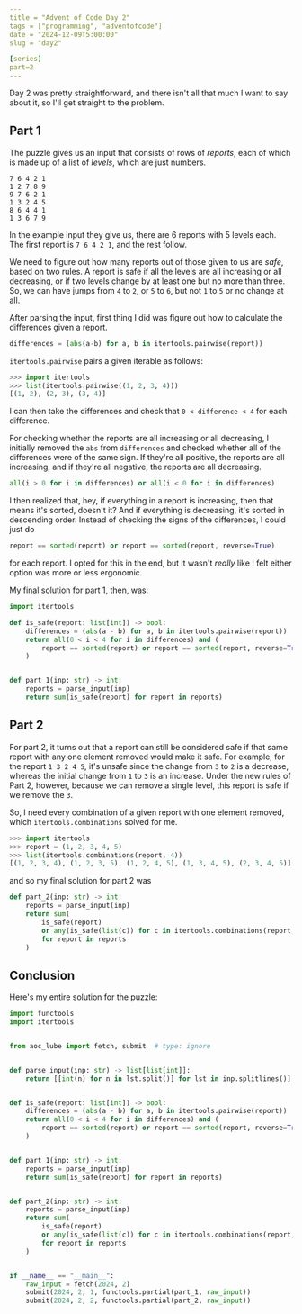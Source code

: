 ```yaml
---
title = "Advent of Code Day 2"
tags = ["programming", "adventofcode"]
date = "2024-12-09T5:00:00"
slug = "day2"

[series]
part=2
---
```


Day 2 was pretty straightforward, and there isn't all that much I want to say about it, so I'll get straight to the problem.

## Part 1

The puzzle gives us an input that consists of rows of _reports_, each of which is made up of a list of _levels_, which are just numbers.

```
7 6 4 2 1
1 2 7 8 9
9 7 6 2 1
1 3 2 4 5
8 6 4 4 1
1 3 6 7 9
```

In the example input they give us, there are 6 reports with 5 levels each. The first report is `7 6 4 2 1`, and the rest follow.

We need to figure out how many reports out of those given to us are _safe_, based on two rules. A report is safe if all the levels are all increasing or all decreasing, or if two levels change by at least one but no more than three. So, we can have jumps from `4` to `2`, or `5` to `6`, but not `1` to `5` or no change at all.

After parsing the input, first thing I did was figure out how to calculate the differences given a report.

```py
differences = (abs(a-b) for a, b in itertools.pairwise(report))
```

`itertools.pairwise` pairs a given iterable as follows:

```py
>>> import itertools
>>> list(itertools.pairwise((1, 2, 3, 4)))
[(1, 2), (2, 3), (3, 4)]
```

I can then take the differences and check that `0 < difference < 4` for each difference.

For checking whether the reports are all increasing or all decreasing, I initially removed the `abs` from `differences` and checked whether all of the differences were of the same sign. If they're all positive, the reports are all increasing, and if they're all negative, the reports are all decreasing.

```py
all(i > 0 for i in differences) or all(i < 0 for i in differences)
```

I then realized that, hey, if everything in a report is increasing, then that means it's sorted, doesn't it? And if everything is decreasing, it's sorted in descending order. Instead of checking the signs of the differences, I could just do

```py
report == sorted(report) or report == sorted(report, reverse=True)
```

for each report. I opted for this in the end, but it wasn't _really_ like I felt either option was more or less ergonomic.

My final solution for part 1, then, was:

```py
import itertools

def is_safe(report: list[int]) -> bool:
    differences = (abs(a - b) for a, b in itertools.pairwise(report))
    return all(0 < i < 4 for i in differences) and (
        report == sorted(report) or report == sorted(report, reverse=True)
    )


def part_1(inp: str) -> int:
    reports = parse_input(inp)
    return sum(is_safe(report) for report in reports)
```

## Part 2

For part 2, it turns out that a report can still be considered safe if that same report with any one element removed would make it safe. For example, for the report `1 3 2 4 5`, it's unsafe since the change from `3` to `2` is a decrease, whereas the initial change from `1` to `3` is an increase. Under the new rules of Part 2, however, because we can remove a single level, this report is safe if we remove the `3`.

So, I need every combination of a given report with one element removed, which `itertools.combinations` solved for me.

```py
>>> import itertools
>>> report = (1, 2, 3, 4, 5)
>>> list(itertools.combinations(report, 4))
[(1, 2, 3, 4), (1, 2, 3, 5), (1, 2, 4, 5), (1, 3, 4, 5), (2, 3, 4, 5)]
```

and so my final solution for part 2 was

```py
def part_2(inp: str) -> int:
    reports = parse_input(inp)
    return sum(
        is_safe(report)
        or any(is_safe(list(c)) for c in itertools.combinations(report, len(report) - 1))
        for report in reports
    )
```

## Conclusion

Here's my entire solution for the puzzle:

```py
import functools
import itertools


from aoc_lube import fetch, submit  # type: ignore


def parse_input(inp: str) -> list[list[int]]:
    return [[int(n) for n in lst.split()] for lst in inp.splitlines()]


def is_safe(report: list[int]) -> bool:
    differences = (abs(a - b) for a, b in itertools.pairwise(report))
    return all(0 < i < 4 for i in differences) and (
        report == sorted(report) or report == sorted(report, reverse=True)
    )


def part_1(inp: str) -> int:
    reports = parse_input(inp)
    return sum(is_safe(report) for report in reports)


def part_2(inp: str) -> int:
    reports = parse_input(inp)
    return sum(
        is_safe(report)
        or any(is_safe(list(c)) for c in itertools.combinations(report, len(report) - 1))
        for report in reports
    )


if __name__ == "__main__":
    raw_input = fetch(2024, 2)
    submit(2024, 2, 1, functools.partial(part_1, raw_input))
    submit(2024, 2, 2, functools.partial(part_2, raw_input))
```
